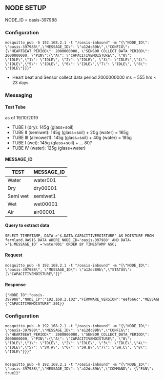 ## NODE SETUP
NODE_ID = oasis-397988


### Configuration
```
mosquitto_pub -h 192.168.2.1 -t "/oasis-inbound" -m "{\"NODE_ID\": \"oasis-397988\",\"MESSAGE_ID\": \"a12dc89b\",\"CONFIG\": {\"HEARTBEAT_PERIOD\": 2000000000, \"SENSOR_COLLECT_DATA_PERIOD\": 2000000000, \"PIN\":{\"A\": \"CAPACITIVEMOISTURE\", \"0\": \"IDLE\",\"1\": \"IDLE\", \"2\": \"IDLE\", \"3\": \"IDLE\",\"4\": \"IDLE\",\"5\": \"IDLE\", \"6\": \"IDLE\",\"7\": \"IDLE\", \"8\": \"IDLE\"}}}"
```
* Heart beat and Sensor collect data period 2000000000 ms ~ 555 hrs ~ 23 days


### Messaging

#### Test Tube
as of 19/10/2019
* TUBE I (dry): 145g (glass+soil)
* TUBE II (semiwet): 145g (glass+soil) + 20g (water) = 165g
* TUBE III (almowet1): 145g (glass+soil) + 40g (water) = 185g
* TUBE I (wet): 145g (glass+soil) + ... 80?
* TUBE IV (water): 125g (glass+water)



#### MESSAGE_ID
TEST | MESSAGE_ID
---- | ----------
Water| water001
Dry| dry00001
Semi wet| semiwet1
Wet| wet00001
Air| air00001


#### Query to extract data

```
SELECT TIMESTAMP, DATA->'$.DATA.CAPACITIVEMOISTURE' AS MOISTURE FROM farmland.OASIS_DATA WHERE NODE_ID='oasis-397988' AND DATA->'$.MESSAGE_ID' ='water001' ORDER BY TIMESTAMP ASC;
```


#### Request
```
mosquitto_pub -h 192.168.2.1 -t "/oasis-inbound" -m "{\"NODE_ID\": \"oasis-397988\", \"MESSAGE_ID\": \"a12dc89b\",\"STATUS\": [\"CAPACITIVEMOISTURE\"]}"
```
#### Response
```
{"NODE_ID":"oasis-397988","NODE_IP":"192.168.2.102","FIRMWARE_VERSION":"eef666c","MESSAGE_ID":"a12dc89b","DATA":{"CAPACITIVEMOISTURE":301}}
```





### Configuration
```
mosquitto_pub -h 192.168.2.1 -t "/oasis-inbound" -m "{\"NODE_ID\": \"oasis-397988\",\"MESSAGE_ID\": \"a12dc89b\",\"CONFIG\": {\"HEARTBEAT_PERIOD\": 2000000000, \"SENSOR_COLLECT_DATA_PERIOD\": 2000000000, \"PIN\":{\"A\": \"CAPACITIVEMOISTURE\", \"0\": \"IDLE\",\"1\": \"IDLE\", \"2\": \"IDLE\", \"3\": \"IDLE\",\"4\": \"IDLE\",\"5\": \"SW.A\", \"6\": \"SW.B\",\"7\": \"SW.C\", \"8\": \"IDLE\"}}}"


mosquitto_pub -h 192.168.2.1 -t "/oasis-inbound" -m "{\"NODE_ID\": \"oasis-397988\",\"MESSAGE_ID\": \"a12dc89b\",\"COMMAND\": {\"FAN\": true}}"
```
